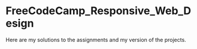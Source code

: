 # FreeCodeCamp_Responsive_Web_Design
Here are my solutions to the assignments and my version of the projects. 
